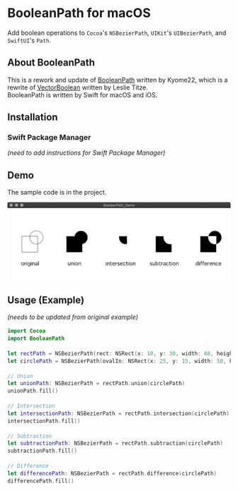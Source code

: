 # BooleanPath for macOS
Add boolean operations to `Cocoa`'s `NSBezierPath`, `UIKit`'s `UIBezierPath`, and `SwiftUI`'s `Path`.

## About BooleanPath
This is a rework and update of [BooleanPath](https://github.com/Kyome22/BooleanPath) written by Kyome22, which is a rewrite of [VectorBoolean](https://github.com/lrtitze/Swift-VectorBoolean) written by Leslie Titze.  
BooleanPath is written by Swift for macOS and iOS.

## Installation
### Swift Package Manager
*(need to add instructions for Swift Package Manager)*

## Demo

The sample code is in the project.

![sample](https://github.com/Kyome22/BooleanPath/blob/master/images/sample.png)

## Usage (Example)
*(needs to be updated from original example)*

```swift
import Cocoa
import BooleanPath

let rectPath = NSBezierPath(rect: NSRect(x: 10, y: 30, width: 60, height: 60))
let circlePath = NSBezierPath(ovalIn: NSRect(x: 25, y: 15, width: 50, height: 50))
  
// Union        
let unionPath: NSBezierPath = rectPath.union(circlePath)
unionPath.fill()

// Intersection
let intersectionPath: NSBezierPath = rectPath.intersection(circlePath)
intersectionPath.fill()
        
// Subtraction
let subtractionPath: NSBezierPath = rectPath.subtraction(circlePath)
subtractionPath.fill()
        
// Difference
let differencePath: NSBezierPath = rectPath.difference(circlePath)
differencePath.fill()
```

